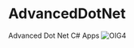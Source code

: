 # AdvancedDotNet
Advanced Dot Net C# Apps
![OIG4](https://github.com/user-attachments/assets/d74b7ac3-3273-4df4-b773-cfbf1a8dfc1d)
